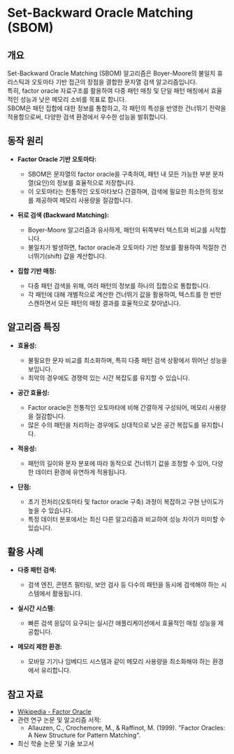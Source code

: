 # Set-Backward Oracle Matching (SBOM)

## 개요
Set-Backward Oracle Matching (SBOM) 알고리즘은 Boyer-Moore의 불일치 휴리스틱과 오토마타 기반 접근의 장점을 결합한 문자열 검색 알고리즘입니다.  
특히, factor oracle 자료구조를 활용하여 다중 패턴 매칭 및 단일 패턴 매칭에서 효율적인 성능과 낮은 메모리 소비를 목표로 합니다.  
SBOM은 패턴 집합에 대한 정보를 통합하고, 각 패턴의 특성을 반영한 건너뛰기 전략을 적용함으로써, 다양한 검색 환경에서 우수한 성능을 발휘합니다.

## 동작 원리
- **Factor Oracle 기반 오토마타:**  
  - SBOM은 문자열의 factor oracle을 구축하여, 패턴 내 모든 가능한 부분 문자열(요인)의 정보를 효율적으로 저장합니다.  
  - 이 오토마타는 전통적인 오토마타보다 간결하며, 검색에 필요한 최소한의 정보를 제공하여 메모리 사용량을 절감합니다.

- **뒤로 검색 (Backward Matching):**  
  - Boyer-Moore 알고리즘과 유사하게, 패턴의 뒤쪽부터 텍스트와 비교를 시작합니다.  
  - 불일치가 발생하면, factor oracle과 오토마타 기반 정보를 활용하여 적절한 건너뛰기(shift) 값을 계산합니다.

- **집합 기반 매칭:**  
  - 다중 패턴 검색을 위해, 여러 패턴의 정보를 하나의 집합으로 통합합니다.  
  - 각 패턴에 대해 개별적으로 계산한 건너뛰기 값을 활용하여, 텍스트를 한 번만 스캔하면서 모든 패턴의 매칭 결과를 효율적으로 찾아냅니다.

## 알고리즘 특징
- **효율성:**  
  - 불필요한 문자 비교를 최소화하며, 특히 다중 패턴 검색 상황에서 뛰어난 성능을 보입니다.  
  - 최악의 경우에도 경쟁력 있는 시간 복잡도를 유지할 수 있습니다.
  
- **공간 효율성:**  
  - Factor oracle은 전통적인 오토마타에 비해 간결하게 구성되어, 메모리 사용량을 절감합니다.  
  - 많은 수의 패턴을 처리하는 경우에도 상대적으로 낮은 공간 복잡도를 유지합니다.
  
- **적응성:**  
  - 패턴의 길이와 문자 분포에 따라 동적으로 건너뛰기 값을 조정할 수 있어, 다양한 데이터 환경에 유연하게 적용됩니다.
  
- **단점:**  
  - 초기 전처리(오토마타 및 factor oracle 구축) 과정이 복잡하고 구현 난이도가 높을 수 있습니다.  
  - 특정 데이터 분포에서는 최신 다른 알고리즘과 비교하여 성능 차이가 미미할 수 있습니다.

## 활용 사례
- **다중 패턴 검색:**  
  - 검색 엔진, 콘텐츠 필터링, 보안 검사 등 다수의 패턴을 동시에 검색해야 하는 시스템에서 활용됩니다.
  
- **실시간 시스템:**  
  - 빠른 검색 응답이 요구되는 실시간 애플리케이션에서 효율적인 매칭 성능을 제공합니다.
  
- **메모리 제한 환경:**  
  - 모바일 기기나 임베디드 시스템과 같이 메모리 사용량을 최소화해야 하는 환경에서 유리합니다.

## 참고 자료
- [Wikipedia - Factor Oracle](https://en.wikipedia.org/wiki/Factor_oracle)
- 관련 연구 논문 및 알고리즘 서적:  
  - Allauzen, C., Crochemore, M., & Raffinot, M. (1999). "Factor Oracles: A New Structure for Pattern Matching".
- 최신 학술 논문 및 기술 보고서
